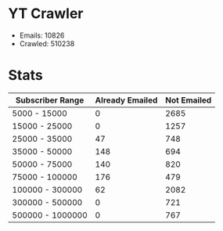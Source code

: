 # YT Crawler
- Emails: 10826
- Crawled: 510238

# Stats
| Subscriber Range  | Already Emailed | Not Emailed |
|-------|-------|-------|
| 5000 - 15000 | 0 | 2685 |
| 15000 - 25000 | 0 | 1257 |
| 25000 - 35000 | 47 | 748 |
| 35000 - 50000 | 148 | 694 |
| 50000 - 75000 | 140 | 820 |
| 75000 - 100000 | 176 | 479 |
| 100000 - 300000 | 62 | 2082 |
| 300000 - 500000 | 0 | 721 |
| 500000 - 1000000 | 0 | 767 |
